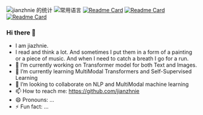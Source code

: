 ![jianzhnie 的统计](https://github-readme-stats.vercel.app/api?username=jianzhnie&count_private=true&show_icons=true&theme=radical)
![常用语言](https://github-readme-stats.vercel.app/api/top-langs/?username=jianzhnie&layout=compact)
[![Readme Card](https://github-readme-stats.vercel.app/api/pin/?username=jianzhnie&repo=AutoTimm)](https://github.com/jianzhnie/AutoTimm)
[![Readme Card](https://github-readme-stats.vercel.app/api/pin/?username=jianzhnie&repo=AutoTimm)](https://github.com/jianzhnie/AutoTimm)
[![Readme Card](https://github-readme-stats.vercel.app/api/pin/?username=jianzhnie&repo=AutoTimm)](https://github.com/jianzhnie/AutoTimm)


### Hi there 👋
- I am jiazhnie.
- I read and think a lot. And sometimes I put them in a form of a painting or a piece of music. And when I need to catch a breath I go for a run.
- 🔭 I’m currently working on Transformer model for both Text and Images.
- 🌱 I’m currently learning MultiModal Transformers and Self-Supervised Learning
- 👯 I’m looking to collaborate on NLP and MultiModal machine learning
- 📫 How to reach me: https://github.com/jianzhnie
- 😄 Pronouns: ...
- ⚡ Fun fact: ...
